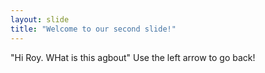 ```yaml
---
layout: slide
title: "Welcome to our second slide!"
---
```

"Hi Roy. WHat is this agbout"
Use the left arrow to go back!
